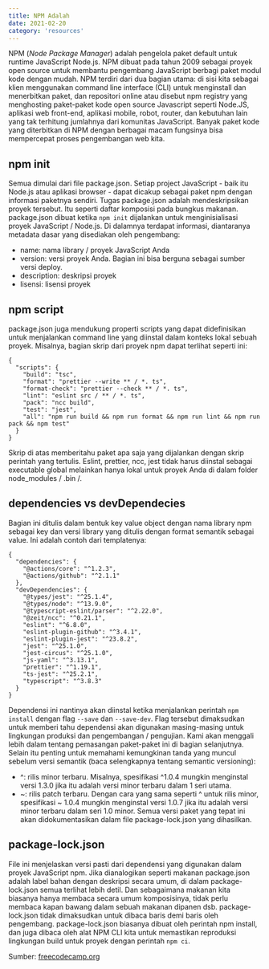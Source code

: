 ```yaml
---
title: NPM Adalah
date: 2021-02-20
category: 'resources'
---
```


NPM (_Node Package Manager_) adalah pengelola paket default untuk runtime JavaScript Node.js. NPM dibuat pada tahun 2009 sebagai proyek open source untuk membantu pengembang JavaScript berbagi paket modul kode dengan mudah. NPM terdiri dari dua bagian utama: di sisi kita sebagai klien menggunakan command line interface (CLI) untuk menginstall dan menerbitkan paket, dan repositori online atau disebut npm registry yang menghosting paket-paket kode open source Javascript seperti Node.JS, aplikasi web front-end, aplikasi mobile, robot, router, dan kebutuhan lain yang tak terhitung jumlahnya dari komunitas JavaScript. Banyak paket kode yang diterbitkan di NPM dengan berbagai macam fungsinya bisa mempercepat proses pengembangan web kita.

## npm init

Semua dimulai dari file package.json. Setiap project JavaScript - baik itu Node.js atau aplikasi browser - dapat dicakup sebagai paket npm dengan informasi paketnya sendiri. Tugas package.json adalah mendeskripsikan proyek tersebut. Itu seperti daftar komposisi pada bungkus makanan. package.json dibuat ketika `npm init` dijalankan untuk menginisialisasi proyek JavaScript / Node.js. Di dalamnya terdapat informasi, diantaranya metadata dasar yang disediakan oleh pengembang:

- name: nama library / proyek JavaScript Anda
- version: versi proyek Anda. Bagian ini bisa berguna sebagai sumber versi deploy.
- description: deskripsi proyek
- lisensi: lisensi proyek

## npm script

package.json juga mendukung properti scripts yang dapat didefinisikan untuk menjalankan command line yang diinstal dalam konteks lokal sebuah proyek. Misalnya, bagian skrip dari proyek npm dapat terlihat seperti ini:

```tsx
{
  "scripts": {
    "build": "tsc",
    "format": "prettier --write ** / *. ts",
    "format-check": "prettier --check ** / *. ts",
    "lint": "eslint src / ** / *. ts",
    "pack": "ncc build",
    "test": "jest",
    "all": "npm run build && npm run format && npm run lint && npm run pack && npm test"
  }
}
```

Skrip di atas memberitahu paket apa saja yang dijalankan dengan skrip perintah yang tertulis. Eslint, prettier, ncc, jest tidak harus diinstal sebagai executable global melainkan hanya lokal untuk proyek Anda di dalam folder node_modules / .bin /.

## dependencies vs devDependecies

Bagian ini ditulis dalam bentuk key value object dengan nama library npm sebagai key dan versi library yang ditulis dengan format semantik sebagai value. Ini adalah contoh dari templatenya:

```tsx
{
  "dependencies": {
    "@actions/core": "^1.2.3",
    "@actions/github": "^2.1.1"
  },
  "devDependencies": {
    "@types/jest": "^25.1.4",
    "@types/node": "^13.9.0",
    "@typescript-eslint/parser": "^2.22.0",
    "@zeit/ncc": "^0.21.1",
    "eslint": "^6.8.0",
    "eslint-plugin-github": "^3.4.1",
    "eslint-plugin-jest": "^23.8.2",
    "jest": "^25.1.0",
    "jest-circus": "^25.1.0",
    "js-yaml": "^3.13.1",
    "prettier": "^1.19.1",
    "ts-jest": "^25.2.1",
    "typescript": "^3.8.3"
  }
}
```

Dependensi ini nantinya akan diinstal ketika menjalankan perintah `npm install` dengan flag `--save` dan `--save-dev`. Flag tersebut dimaksudkan untuk memberi tahu dependensi akan digunakan masing-masing untuk lingkungan produksi dan pengembangan / pengujian. Kami akan menggali lebih dalam tentang pemasangan paket-paket ini di bagian selanjutnya. Selain itu penting untuk memahami kemungkinan tanda yang muncul sebelum versi semantik (baca selengkapnya tentang semantic versioning):

- ^: rilis minor terbaru. Misalnya, spesifikasi ^1.0.4 mungkin menginstal versi 1.3.0 jika itu adalah versi minor terbaru dalam 1 seri utama.
- ~: rilis patch terbaru. Dengan cara yang sama seperti ^ untuk rilis minor, spesifikasi ~ 1.0.4 mungkin menginstal versi 1.0.7 jika itu adalah versi minor terbaru dalam seri 1.0 minor.
  Semua versi paket yang tepat ini akan didokumentasikan dalam file package-lock.json yang dihasilkan.

## package-lock.json

File ini menjelaskan versi pasti dari dependensi yang digunakan dalam proyek JavaScript npm. Jika dianalogikan seperti makanan package.json adalah label bahan dengan deskripsi secara umum, di dalam package-lock.json semua terlihat lebih detil. Dan sebagaimana makanan kita biasanya hanya membaca secara umum komposisinya, tidak perlu membaca kapan bawang dalam sebuah makanan dipanen dsb. package-lock.json tidak dimaksudkan untuk dibaca baris demi baris oleh pengembang. package-lock.json biasanya dibuat oleh perintah npm install, dan juga dibaca oleh alat NPM CLI kita untuk memastikan reproduksi lingkungan build untuk proyek dengan perintah `npm ci`.

Sumber: [freecodecamp.org](https://www.freecodecamp.org/news/what-is-npm-a-node-package-manager-tutorial-for-beginners/)

